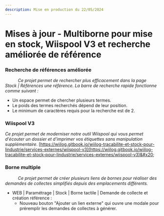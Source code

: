 ```yaml
---
description: Mise en production du 22/05/2024
---
```


# Mises à jour - Multiborne pour mise en stock, Wiispool V3 et recherche améliorée de référence

### Recherche de références améliorée

      _Ce projet permet de rechercher plus efficacement dans la page Stock | Références une référence.  La barre de recherche rapide fonctionne comme suivant :_&#x20;

* Un espace permet de chercher plusieurs termes.
* Le poids des termes recherchés dépend de leur position.
* Le minimum de caractères requis pour la recherche est de 2.&#x20;



### Wiispool V3    

_Ce projet permet de moderniser notre outil Wiispool qui vous permet d'écouter un dossier et d'imprimer vos étiquettes sans manipulation supplémentaire._ [https://wiilog.gitbook.io/wiilog-tracabilite-et-stock-pour-lindustrie/services-externes/wiispool-v3](https://wiilog.gitbook.io/wiilog-tracabilite-et-stock-pour-lindustrie/services-externes/wiispool-v3)&#x20;



### Borne multiple

      _Ce projet permet de créer plusieurs liens de bornes pour réaliser des demandes de collectes simplifiés depuis des emplacements différents._&#x20;

* WEB | Paramétrage | Stock | Borne tactile | Demande de collecte et création référence :&#x20;
  * Nouveau bouton "Ajouter un lien externe" qui ouvre une modale pour préremplir les demandes de collectes à générer.  &#x20;
